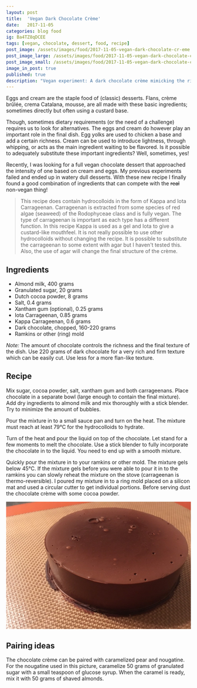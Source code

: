 ```yaml
---
layout: post
title:  'Vegan Dark Chocolate Crème'
date:   2017-11-05
categories: blog food
ig: Ba4TZ8qDCEE
tags: [vegan, chocolate, dessert, food, recipe]
post_image: /assets/images/food/2017-11-05-vegan-dark-chocolate-cr-eme.jpg
post_image_large: /assets/images/food/2017-11-05-vegan-dark-chocolate-cr-eme_large.jpg
post_image_small: /assets/images/food/2017-11-05-vegan-dark-chocolate-cr-eme_thumbnail.jpg
image_in_post: true
published: true
description: "Vegan experiment: A dark chocolate crème mimicking the richness of an egg-based dessert."
---
```


Eggs and cream are the staple food of (classic) desserts. Flans, crème brûlée, crema Catalana, mousse, are all made with these basic ingredients; sometimes directly but often using a custard base.

Though, sometimes dietary requirements (or the need of a challenge) requires us to look for alternatives. The eggs and cream do however play an important role in the final dish. Egg yolks are used to chicken a base and add a certain richness. Cream can be used to introduce lightness, through whipping, or acts as the main ingredient waiting to be flavored. Is it possible to adequately substitute these important ingredients? Well, sometimes, yes!

Recently, I was looking for a full vegan chocolate dessert that approached the intensity of one based on cream and eggs. My previous experiments failed and ended up in watery dull desserts. With these new recipe I finally found a good combination of ingredients that can compete with the <del>real</del> non-vegan thing!

> This recipe does contain hydrocolloids in the form of Kappa and Iota Carrageenan. Carrageenan is extracted from some species of red algae (seaweed) of the Rodophyceae class and is fully vegan. The type of carrageenan is important as each type has a different function. In this recipe Kappa is used as a gel and Iota to give a custard-like mouthfeel. It is not really possible to use other hydrocolloids without changing the recipe. It is possible to substitute the carrageenan to some extent with agar but I haven't tested this. Also, the use of agar will change the final structure of the crème.

## Ingredients

- Almond milk, 400 grams
- Granulated sugar, 20 grams
- Dutch cocoa powder, 8 grams
- Salt, 0.4 grams
- Xantham gum (optional), 0.25 grams
- Iota Carrageenan, 0.85 grams
- Kappa Carrageenan, 0.6 grams
- Dark chocolate, chopped, 160-220 grams
- Ramkins or other (ring) mold

*Note:* The amount of chocolate controls the richness and the final texture of the dish. Use 220 grams of dark chocolate for a very rich and firm texture which can be easily cut. Use less for a more flan-like texture.

## Recipe

Mix sugar, cocoa powder, salt, xantham gum and both carrageenans. Place chocolate in a separate bowl (large enough to contain the final mixture). Add dry ingredients to almond milk and mix thoroughly with a stick blender. Try to minimize the amount of bubbles.

Pour the mixture in to a small sauce pan and turn on the heat. The mixture must reach at least 79&deg;C for the hydrocolloids to hydrate.

Turn of the heat and pour the liquid on top of the chocolate. Let stand for a few moments to melt the chocolate. Use a stick blender to fully incorporate the chocolate in to the liquid. You need to end up with a smooth mixture.

Quickly pour the mixture in to your ramkins or other mold. The mixture gels below 45&deg;C. If the mixture gels before you were able to pour it in to the ramkins you can slowly reheat the mixture on the stove (carrageenan is thermo-reversible). I poured my mixture in to a ring mold placed on a silicon mat and used a circular cutter to get individual portions. Before serving dust the chocolate crème with some cocoa powder.

![The final chocolate crème after removing the ring mold. After removing the mold I cut out individual portions using a round cutter. I ended up with some bubbles at the top of the creme due to the mixing.](/assets/images/recipes/chocolate-creme-ring-mould.jpg)

## Pairing ideas

The chocolate crème can be paired with caramelized pear and nougatine. For the nougatine used in this picture, caramelize 50 grams of granulated sugar with a small teaspoon of glucose syrup. When the caramel is ready, mix it with 50 grams of shaved almonds.
